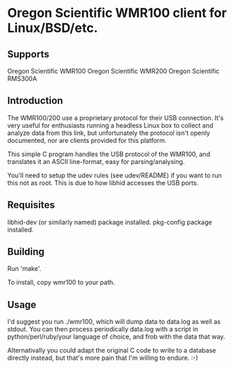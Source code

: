 Oregon Scientific WMR100 client for Linux/BSD/etc.
==================================================

Supports
--------

Oregon Scientific WMR100
Oregon Scientific WMR200
Oregon Scientific RMS300A

Introduction
------------

The WMR100/200 use a proprietary protocol for their USB
connection. It's very useful for enthusiasts running a headless Linux
box to collect and analyze data from this link, but unfortunately the
protocol isn't openly documented, nor are clients provided for this
platform.

This simple C program handles the USB protocol of the WMR100, and
translates it an ASCII line-format, easy for parsing/analysing.

You'll need to setup the udev rules (see udev/README) if you want to
run this not as root. This is due to how libhid accesses the USB
ports.

Requisites
----------

libhid-dev (or similarly named) package installed.
pkg-config package installed.

Building
--------

Run 'make'.

To install, copy wmr100 to your path.

Usage
-----

I'd suggest you run ./wmr100, which will dump data to data.log as well
as stdout. You can then process periodically data.log with a script in
python/perl/ruby/your language of choice, and frob with the data that
way.

Alternativally you could adapt the original C code to write to a
database directly instead, but that's more pain that I'm willing to
endure. :-)
